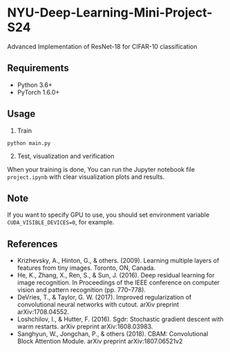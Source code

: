 # NYU-Deep-Learning-Mini-Project-S24
Advanced Implementation of ResNet-18 for CIFAR-10 classification 

## Requirements
- Python 3.6+
- PyTorch 1.6.0+

## Usage
1. Train

```
python main.py
```

2. Test, visualization and verification

When your training is done, You can run the Jupyter notebook file `project.ipynb` with clear visualization plots and results.

## Note
If you want to specify GPU to use, you should set environment variable `CUDA_VISIBLE_DEVICES=0`, for example.

## References
- Krizhevsky, A., Hinton, G., & others. (2009). Learning multiple layers of features from tiny images. Toronto, ON, Canada.
- He, K., Zhang, X., Ren, S., & Sun, J. (2016). Deep residual learning for image recognition. In Proceedings of the IEEE conference on computer vision and pattern recognition (pp. 770–778).
- DeVries, T., & Taylor, G. W. (2017). Improved regularization of convolutional neural networks with cutout. arXiv preprint arXiv:1708.04552.
- Loshchilov, I., & Hutter, F. (2016). Sgdr: Stochastic gradient descent with warm restarts. arXiv preprint arXiv:1608.03983.
- Sanghyun, W., Jongchan, P., & others  (2018). CBAM: Convolutional Block Attention Module. arXiv preprint arXiv:1807.06521v2